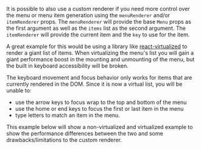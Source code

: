 It is possible to also use a custom renderer if you need more control over the
menu or menu item generation using the `menuRenderer` and/or `itemRenderer`
props. The `menuRenderer` will provide the base `Menu` props as the first
argument as well as the `items` list as the second argument. The `itemRenderer`
will provide the current item and the `key` to use for the item.

A great example for this would be using a library like
[react-virtualized](https://github.com/bvaughn/react-virtualized) to render a
giant list of items. When virtualizing the menu's list you will gain a giant
performance boost in the mounting and unmounting of the menu, but the built in
keyboard accessibility will be broken.

The keyboard movement and focus behavior only works for items that are currently
rendered in the DOM. Since it is now a virtual list, you will be unable to:

- use the arrow keys to focus wrap to the top and bottom of the menu
- use the home or end keys to focus the first or last item in the menu
- type letters to match an item in the menu.

This example below will show a non-virtualized and virtualized example to show
the performance differences between the two and some drawbacks/limitations to
the custom renderer.
